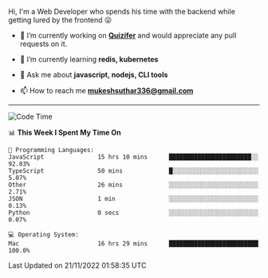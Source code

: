 Hi, I'm a Web Developer who spends his time with the backend while getting lured by the frontend 😜

- 🔭 I’m currently working on **[Quizifer](https://github.com/SutharMukesh/Quizifer/)** and would appreciate any pull requests on it.

- 🌱 I’m currently learning **redis, kubernetes**

- 💬 Ask me about **javascript, nodejs, CLI tools**

- 📫 How to reach me **mukeshsuthar336@gmail.com**

---
<!--START_SECTION:waka-->
![Code Time](http://img.shields.io/badge/Code%20Time-1%2C882%20hrs%2011%20mins-blue)

📊 **This Week I Spent My Time On** 

```text
💬 Programming Languages: 
JavaScript               15 hrs 10 mins      ███████████████████████░░   92.03% 
TypeScript               50 mins             █░░░░░░░░░░░░░░░░░░░░░░░░   5.07% 
Other                    26 mins             ░░░░░░░░░░░░░░░░░░░░░░░░░   2.71% 
JSON                     1 min               ░░░░░░░░░░░░░░░░░░░░░░░░░   0.13% 
Python                   0 secs              ░░░░░░░░░░░░░░░░░░░░░░░░░   0.07%

💻 Operating System: 
Mac                      16 hrs 29 mins      █████████████████████████   100.0%

```


 Last Updated on 21/11/2022 01:58:35 UTC
<!--END_SECTION:waka-->
